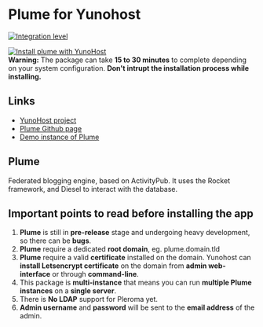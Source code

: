 # Plume for Yunohost

[![Integration level](https://dash.yunohost.org/integration/plume.svg)](https://ci-apps.yunohost.org/jenkins/job/plume%20%28Community%29/lastBuild/consoleFull)

[![Install plume with YunoHost](https://install-app.yunohost.org/install-with-yunohost.png)](https://install-app.yunohost.org/?app=plume)
<br>
**Warning:** The package can take **15 to 30 minutes** to complete depending on your system configuration. **Don't intrupt the installation process while installing.**

## Links

- [YunoHost project](https://yunohost.org)
- [Plume Github page](https://github.com/Plume-org/Plume)
- [Demo instance of Plume](https://baptiste.gelez.xyz/)

## Plume
Federated blogging engine, based on ActivityPub. It uses the Rocket framework, and Diesel to interact with the database.


## Important points to read before installing the app
1. **Plume** is still in **pre-release** stage and undergoing heavy development, so there can be **bugs**.
1. **Plume** require a dedicated **root domain**, eg. plume.domain.tld
1. **Plume** require a valid **certificate** installed on the domain. Yunohost can **install Letsencrypt certificate** on the domain from **admin web-interface** or through **command-line**.
1. This package is **multi-instance** that means you can run **multiple Plume instances** on a **single server**.
1. There is **No LDAP** support for Pleroma yet.
1. **Admin username** and **password** will be sent to the **email address** of the admin.
